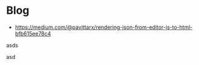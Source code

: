 # Blog
- https://medium.com/@pavittarx/rendering-json-from-editor-js-to-html-bfb615ee78c4

asds

asd